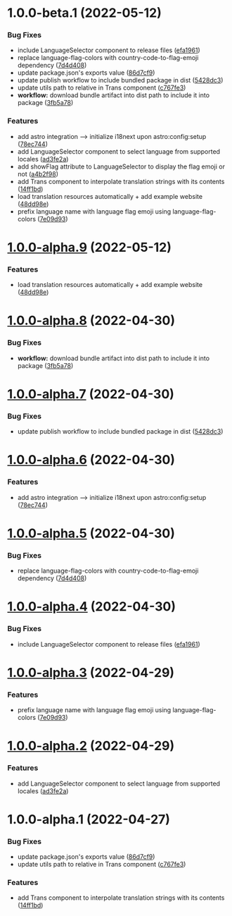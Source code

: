 # 1.0.0-beta.1 (2022-05-12)

### Bug Fixes

- include LanguageSelector component to release files
  ([efa1961](https://github.com/yassinedoghri/astro-i18next/commit/efa19613f3341dde2afbd794b43fcd9e73d6f1b1))
- replace language-flag-colors with country-code-to-flag-emoji dependency
  ([7d4d408](https://github.com/yassinedoghri/astro-i18next/commit/7d4d408577e48d8fb860ae897a5573f2ec7c3beb))
- update package.json's exports value
  ([86d7cf9](https://github.com/yassinedoghri/astro-i18next/commit/86d7cf96a91176c75235ed2553bacbdf68217c61))
- update publish workflow to include bundled package in dist
  ([5428dc3](https://github.com/yassinedoghri/astro-i18next/commit/5428dc34a5f6729da3b2b81ab1a49a03a4811a32))
- update utils path to relative in Trans component
  ([c767fe3](https://github.com/yassinedoghri/astro-i18next/commit/c767fe3c174212358e285e1b85ebfff3ce9411e1))
- **workflow:** download bundle artifact into dist path to include it into
  package
  ([3fb5a78](https://github.com/yassinedoghri/astro-i18next/commit/3fb5a781051f38c1c210d5c70a6533f1e8d34469))

### Features

- add astro integration --> initialize i18next upon astro:config:setup
  ([78ec744](https://github.com/yassinedoghri/astro-i18next/commit/78ec7444439ac6d31b0e66cc2aa10007d83ac5c1))
- add LanguageSelector component to select language from supported locales
  ([ad3fe2a](https://github.com/yassinedoghri/astro-i18next/commit/ad3fe2af6895a993f94e414757269d86aefc8451))
- add showFlag attribute to LanguageSelector to display the flag emoji or not
  ([a4b2f98](https://github.com/yassinedoghri/astro-i18next/commit/a4b2f988b1772056e10812c10c906af3da5716bc))
- add Trans component to interpolate translation strings with its contents
  ([14ff1bd](https://github.com/yassinedoghri/astro-i18next/commit/14ff1bd0258e1d860fc188cfee941338787b5f4d))
- load translation resources automatically + add example website
  ([48dd98e](https://github.com/yassinedoghri/astro-i18next/commit/48dd98e6d95a824abd7ca521f786d1802cec0db5))
- prefix language name with language flag emoji using language-flag-colors
  ([7e09d93](https://github.com/yassinedoghri/astro-i18next/commit/7e09d93d45538ce90ebdc2d16a6a3ce5be782211))

# [1.0.0-alpha.9](https://github.com/yassinedoghri/astro-i18next/compare/v1.0.0-alpha.8...v1.0.0-alpha.9) (2022-05-12)

### Features

- load translation resources automatically + add example website
  ([48dd98e](https://github.com/yassinedoghri/astro-i18next/commit/48dd98e6d95a824abd7ca521f786d1802cec0db5))

# [1.0.0-alpha.8](https://github.com/yassinedoghri/astro-i18next/compare/v1.0.0-alpha.7...v1.0.0-alpha.8) (2022-04-30)

### Bug Fixes

- **workflow:** download bundle artifact into dist path to include it into
  package
  ([3fb5a78](https://github.com/yassinedoghri/astro-i18next/commit/3fb5a781051f38c1c210d5c70a6533f1e8d34469))

# [1.0.0-alpha.7](https://github.com/yassinedoghri/astro-i18next/compare/v1.0.0-alpha.6...v1.0.0-alpha.7) (2022-04-30)

### Bug Fixes

- update publish workflow to include bundled package in dist
  ([5428dc3](https://github.com/yassinedoghri/astro-i18next/commit/5428dc34a5f6729da3b2b81ab1a49a03a4811a32))

# [1.0.0-alpha.6](https://github.com/yassinedoghri/astro-i18next/compare/v1.0.0-alpha.5...v1.0.0-alpha.6) (2022-04-30)

### Features

- add astro integration --> initialize i18next upon astro:config:setup
  ([78ec744](https://github.com/yassinedoghri/astro-i18next/commit/78ec7444439ac6d31b0e66cc2aa10007d83ac5c1))

# [1.0.0-alpha.5](https://github.com/yassinedoghri/astro-i18next/compare/v1.0.0-alpha.4...v1.0.0-alpha.5) (2022-04-30)

### Bug Fixes

- replace language-flag-colors with country-code-to-flag-emoji dependency
  ([7d4d408](https://github.com/yassinedoghri/astro-i18next/commit/7d4d408577e48d8fb860ae897a5573f2ec7c3beb))

# [1.0.0-alpha.4](https://github.com/yassinedoghri/astro-i18next/compare/v1.0.0-alpha.3...v1.0.0-alpha.4) (2022-04-30)

### Bug Fixes

- include LanguageSelector component to release files
  ([efa1961](https://github.com/yassinedoghri/astro-i18next/commit/efa19613f3341dde2afbd794b43fcd9e73d6f1b1))

# [1.0.0-alpha.3](https://github.com/yassinedoghri/astro-i18next/compare/v1.0.0-alpha.2...v1.0.0-alpha.3) (2022-04-29)

### Features

- prefix language name with language flag emoji using language-flag-colors
  ([7e09d93](https://github.com/yassinedoghri/astro-i18next/commit/7e09d93d45538ce90ebdc2d16a6a3ce5be782211))

# [1.0.0-alpha.2](https://github.com/yassinedoghri/astro-i18next/compare/v1.0.0-alpha.1...v1.0.0-alpha.2) (2022-04-29)

### Features

- add LanguageSelector component to select language from supported locales
  ([ad3fe2a](https://github.com/yassinedoghri/astro-i18next/commit/ad3fe2af6895a993f94e414757269d86aefc8451))

# 1.0.0-alpha.1 (2022-04-27)

### Bug Fixes

- update package.json's exports value
  ([86d7cf9](https://github.com/yassinedoghri/astro-i18next/commit/86d7cf96a91176c75235ed2553bacbdf68217c61))
- update utils path to relative in Trans component
  ([c767fe3](https://github.com/yassinedoghri/astro-i18next/commit/c767fe3c174212358e285e1b85ebfff3ce9411e1))

### Features

- add Trans component to interpolate translation strings with its contents
  ([14ff1bd](https://github.com/yassinedoghri/astro-i18next/commit/14ff1bd0258e1d860fc188cfee941338787b5f4d))
